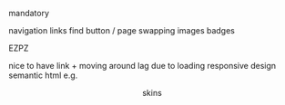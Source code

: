 <!-- fix ugly what's new title on box -->
<!-- new page -->
<!-- emoji error -->
<!-- directory view
    style bg
    hover actions
        pin  -->
mandatory
<!-- video hover actions    
    play
    play + trigger smb watch
    go to folder -->
<!-- watch time -->
<!-- error msg for no recents loaded -->
navigation links
find button / page
swapping images
badges

EZPZ
<!-- background image -->
<!-- update favicon -->

nice to have
link + moving around lag due to loading
responsive design
semantic html e.g. <header>
skins